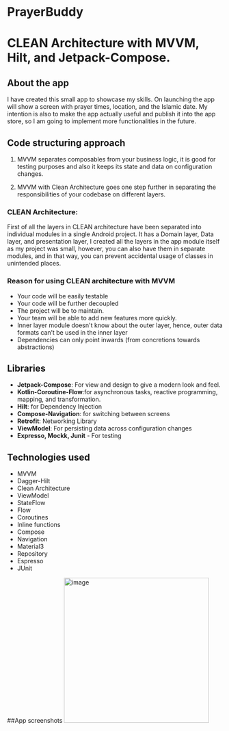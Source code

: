 # PrayerBuddy

# CLEAN Architecture with MVVM, Hilt, and Jetpack-Compose.

## About the app
I have created this small app to showcase my skills. On launching the app will show a screen with prayer times, location, and the Islamic date. My intention is also to make the app actually useful and publish it into the app store, so I am going to implement more functionalities in the future.

## Code structuring approach

1. MVVM separates composables from your business logic, it is good for testing purposes and also it keeps its state and data on configuration changes.

2. MVVM with Clean Architecture goes one step further in separating the responsibilities of your codebase on different layers. 

### CLEAN Architecture:

First of all the layers in CLEAN architecture have been separated into individual modules in a single Android project. It has a Domain layer, Data layer, and presentation layer, I created all the layers in the app module itself as my project was small, however, you can also have them in separate modules, and in that way, you can prevent accidental usage of classes in unintended places.


### Reason for using CLEAN architecture with MVVM

- Your code will be easily testable
- Your code will be further decoupled
- The project will be to maintain.
- Your team will be able to add new features more quickly.
- Inner layer module doesn't know about the outer layer, hence, outer data formats can’t be used in the inner layer
- Dependencies can only point inwards (from concretions towards abstractions)

## Libraries

- **Jetpack-Compose**: For view and design to give a modern look and feel.
- **Kotlin-Coroutine-Flow**:for asynchronous tasks, reactive programming, mapping, and transformation.
- **Hilt**: for Dependency Injection
- **Compose-Navigation**: for switching between screens
- **Retrofit**: Networking Library
- **ViewModel**: For persisting data across configuration changes
- **Expresso, Mockk, Junit** - For testing


## Technologies used
- MVVM
- Dagger-Hilt
- Clean Architecture
- ViewModel
- StateFlow
- Flow
- Coroutines
- Inline functions
- Compose
- Navigation
- Material3
- Repository
- Espresso
- JUnit


##App screenshots
<img width="339" alt="image" src="https://github.com/sifatsaif95/PrayerBuddy/assets/49454730/c4481377-8dc8-4646-b339-3a93ebee6d2c">

